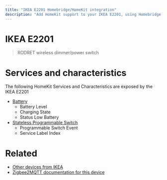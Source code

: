 ```yaml
---
title: "IKEA E2201 Homebridge/HomeKit integration"
description: "Add HomeKit support to your IKEA E2201, using Homebridge, Zigbee2MQTT and homebridge-z2m."
---
```

<!---
This file has been GENERATED using src/docgen/docgen.ts
DO NOT EDIT THIS FILE MANUALLY!
-->
# IKEA E2201
> RODRET wireless dimmer/power switch


# Services and characteristics
The following HomeKit Services and Characteristics are exposed by
the IKEA E2201

* [Battery](../../battery.md)
  * Battery Level
  * Charging State
  * Status Low Battery
* [Stateless Programmable Switch](../../action.md)
  * Programmable Switch Event
  * Service Label Index


# Related
* [Other devices from IKEA](../index.md#ikea)
* [Zigbee2MQTT documentation for this device](https://www.zigbee2mqtt.io/devices/E2201.html)